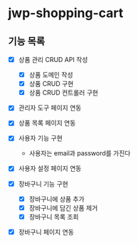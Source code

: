 # jwp-shopping-cart
## 기능 목록

- [X] 상품 관리 CRUD API 작성
  - [X] 상품 도메인 작성
  - [X] 상품 CRUD 구현
  - [X] 상품 CRUD 컨트롤러 구현
- [X] 관리자 도구 페이지 연동
- [X] 상품 목록 페이지 연동

- [X] 사용자 기능 구현
  - 사용자는 email과 password를 가진다
- [X] 사용자 설정 페이지 연동
- [X] 장바구니 기능 구현
  - [X] 장바구니에 상품 추가
  - [X] 장바구니에 담긴 상품 제거
  - [X] 장바구니 목록 조회
- [X] 장바구니 페이지 연동
